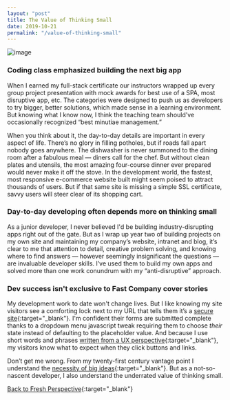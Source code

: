 ```yaml
---
layout: "post"
title: The Value of Thinking Small
date: 2019-10-21
permalink: "/value-of-thinking-small"
---
```


![image](https://www.samanthamccallfp18.com/assets/images/small_things_blog.jpg)

### Coding class emphasized building the next big app

When I earned my full-stack certificate our instructors wrapped up every group project presentation with mock awards for best use of a SPA, most disruptive app, etc. The categories were designed to push us as developers to try bigger, better solutions, which made sense in a learning environment. But knowing what I know now, I think the teaching team should’ve occasionally recognized “best minutiae management.”

When you think about it, the day-to-day details are important in every aspect of life. There’s no glory in filling potholes, but if roads fall apart nobody goes anywhere. The dishwasher is never summoned to the dining room after a fabulous meal &mdash; diners call for the chef. But without clean plates and utensils, the most amazing four-course dinner ever prepared would never make it off the stove. In the development world, the fastest, most responsive e-commerce website built might seem poised to attract thousands of users. But if that same site is missing a simple SSL certificate, savvy users will steer clear of its shopping cart.

### Day-to-day developing often depends more on thinking small

As a junior developer, I never believed I'd be building industry-disrupting apps right out of the gate. But as I wrap up year two of building projects on my own site and maintaining my company’s website, intranet and blog, it’s clear to me that attention to detail, creative problem solving, and knowing where to find answers &mdash; however seemingly insignificant the questions &mdash; are invaluable developer skills. I’ve used them to build my own apps and solved more than one work conundrum with my “anti-disruptive” approach.

### Dev success isn't exclusive to Fast Company cover stories

My development work to date won't change lives. But I like knowing my site visitors see a comforting lock next to my URL that tells them it’s a [secure site](https://www.forbes.com/sites/forbestechcouncil/2018/05/18/why-an-ssl-certificate-is-important-for-your-company-website/#5dab86211dc3){:target="_blank"}. I'm confident their forms are submitted complete thanks to a dropdown menu javascript tweak requiring them to choose <em>their</em> state instead of defaulting to the placeholder value. And because I use short words and phrases [written from a UX perspective](https://www.fastcompany.com/3026463/from-google-ventures-5-rules-for-writing-great-interface-copy){:target="_blank"}, my visitors know what to expect when they click buttons and links.

Don’t get me wrong. From my twenty-first century vantage point I understand the [necessity of big ideas](https://www.ted.com/speakers/greta_thunberg){:target="_blank"}. But as a not-so-nascent developer, I also understand the underrated value of thinking small.

[Back to Fresh Perspective](https://www.samanthamccallfp18.com){:target="_blank"}